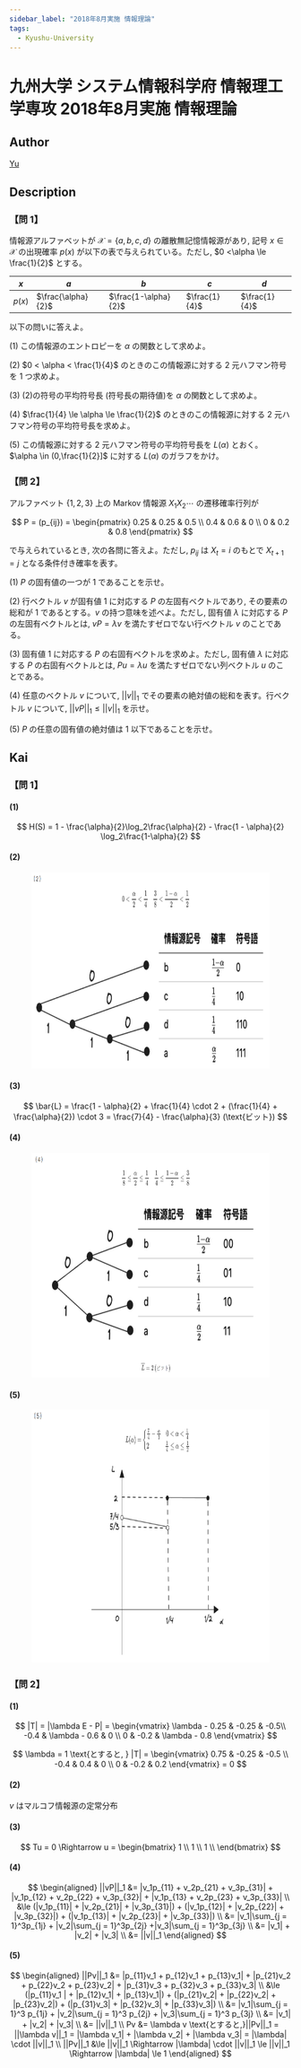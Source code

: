 ```yaml
---
sidebar_label: "2018年8月実施 情報理論"
tags:
  - Kyushu-University
---
```

# 九州大学 システム情報科学府 情報理工学専攻 2018年8月実施 情報理論

## **Author**
[Yu](https://blog.loveyou.moe/KU/%E4%B9%9D%E5%A4%A7%E6%83%85%E5%A0%B1%E7%90%86%E5%B7%A5%E5%AD%A6%E9%81%8E%E5%8E%BB%E5%95%8F%E3%81%AE%E8%A7%A3%E7%AD%94/)

## **Description**
### 【問 1】
情報源アルファベットが $\mathcal{X}=\{a,b,c,d\}$ の離散無記憶情報源があり, 記号 $x \in \mathcal{X}$ の出現確率 $p(x)$ が以下の表で与えられている。ただし, $0 <\alpha \le \frac{1}{2}$ とする。

| $x$ | $a$ | $b$ | $c$ | $d$ |
| - | - | - | - | - |
| $p(x)$ | $\frac{\alpha}{2}$ | $\frac{1-\alpha}{2}$ | $\frac{1}{4}$ | $\frac{1}{4}$ |

以下の問いに答えよ。

(1) この情報源のエントロピーを $\alpha$ の関数として求めよ。

(2) $0 < \alpha < \frac{1}{4}$ のときのこの情報源に対する $2$ 元ハフマン符号を $1$ つ求めよ。

(3) (2)の符号の平均符号長 (符号長の期待値)を $\alpha$ の関数として求めよ。

(4) $\frac{1}{4} \le \alpha \le \frac{1}{2}$ のときのこの情報源に対する $2$ 元ハフマン符号の平均符号長を求めよ。

(5) この情報源に対する $2$ 元ハフマン符号の平均符号長を $L(\alpha)$ とおく。 $\alpha \in (0,\frac{1}{2}]$ に対する $L(\alpha)$ のガラフをかけ。

### 【問 2】
アルファベット $\{1,2,3\}$ 上の $\text{Markov}$ 情報源 $X_1X_2\cdots$ の遷移確率行列が

$$
P = (p_{ij}) =
\begin{pmatrix}
0.25 & 0.25 & 0.5 \\
0.4 & 0.6 & 0 \\
0 & 0.2 & 0.8
\end{pmatrix}
$$

で与えられているとき, 次の各問に答えよ。ただし, $p_{ij}$ は $X_t = i$ のもとで $X_{t + 1} = j$ となる条件付き確率を表す。

(1) $P$ の固有値の一つが $1$ であることを示せ。

(2) 行ベクトル $v$ が固有値 $1$ に対応する $P$ の左固有ベクトルであり, その要素の総和が $1$ であるとする。$v$ の持つ意味を述べよ。ただし, 固有値 $\lambda$ に対応する $P$ の左固有ベクトルとは, $vP = \lambda v$ を満たすゼロでない行ベクトル $v$ のことである。

(3) 固有値 $1$ に対応する $P$ の右固有ベクトルを求めよ。ただし, 固有値 $\lambda$ に対応する $P$ の右固有ベクトルとは, $Pu = \lambda u$ を満たすゼロでない列ベクトル $u$ のことである。

(4) 任意のベクトル $v$ について, $||v||_1$ でその要素の絶対値の総和を表す。行ベクトル $v$ について, $||vP||_1 \le ||v||_1$ を示せ。

(5) $P$ の任意の固有値の絶対値は $1$ 以下であることを示せ。
## **Kai**
### 【問 1】
#### (1)

$$
H(S) = 1 - \frac{\alpha}{2}\log_2\frac{\alpha}{2} - \frac{1 - \alpha}{2} \log_2\frac{1-\alpha}{2}
$$

#### (2)

<figure style="text-align:center;">
  <img src="https://raw.githubusercontent.com/Myyura/the_kai_project_assets/main/kakomonn/kyushu_university/ISEE/ist_2019_information_theory_p2.png" width="600" height="350" alt=""/>
</figure>

#### (3)

$$
\bar{L} = \frac{1 - \alpha}{2} + \frac{1}{4} \cdot 2 + (\frac{1}{4} + \frac{\alpha}{2}) \cdot 3 = \frac{7}{4} - \frac{\alpha}{3} (\text{ビット})
$$

#### (4)

<figure style="text-align:center;">
  <img src="https://raw.githubusercontent.com/Myyura/the_kai_project_assets/main/kakomonn/kyushu_university/ISEE/ist_2019_information_theory_p3.png" width="600" height="400" alt=""/>
</figure>

#### (5)

<figure style="text-align:center;">
  <img src="https://raw.githubusercontent.com/Myyura/the_kai_project_assets/main/kakomonn/kyushu_university/ISEE/ist_2019_information_theory_p4.png" width="600" height="450" alt=""/>
</figure>

### 【問 2】
#### (1)

$$
|T| = |\lambda E - P| = 
\begin{vmatrix}
\lambda - 0.25 & -0.25 & -0.5\\
-0.4 & \lambda - 0.6 & 0 \\
0 & -0.2 & \lambda - 0.8
\end{vmatrix}
$$

$$
\lambda = 1 \text{とすると, } |T| = 
\begin{vmatrix}
0.75 & -0.25 & -0.5 \\
-0.4 & 0.4 & 0 \\
0 & -0.2 & 0.2
\end{vmatrix} = 0
$$

#### (2)
 $v$ はマルコフ情報源の定常分布

#### (3)

$$
Tu = 0 \Rightarrow u = 
\begin{bmatrix}
1 \\
1 \\
1 \\
\end{bmatrix}
$$

#### (4)

$$
\begin{aligned}
||vP||_1 &= |v_1p_{11} + v_2p_{21} + v_3p_{31}| + |v_1p_{12} + v_2p_{22} + v_3p_{32}| + |v_1p_{13} + v_2p_{23} + v_3p_{33}| \\
&\le (|v_1p_{11}| + |v_2p_{21}| + |v_3p_{31}|) + (|v_1p_{12}| + |v_2p_{22}| + |v_3p_{32}|) + (|v_1p_{13}| + |v_2p_{23}| + |v_3p_{33}|) \\
&= |v_1|\sum_{j = 1}^3p_{1j} + |v_2|\sum_{j = 1}^3p_{2j} +|v_3|\sum_{j = 1}^3p_{3j} \\
&= |v_1| + |v_2| + |v_3| \\
&= ||v||_1
\end{aligned}
$$

#### (5)

$$
\begin{aligned}
||Pv||_1 &= |p_{11}v_1 + p_{12}v_1 + p_{13}v_1| + |p_{21}v_2 + p_{22}v_2 + p_{23}v_2| + |p_{31}v_3 + p_{32}v_3 + p_{33}v_3| \\
&\le  (|p_{11}v_1 | + |p_{12}v_1| + |p_{13}v_1|) + (|p_{21}v_2| + |p_{22}v_2| + |p_{23}v_2|) + (|p_{31}v_3| + |p_{32}v_3| + |p_{33}v_3|) \\
&= |v_1|\sum_{j = 1}^3 p_{1j} + |v_2|\sum_{j = 1}^3 p_{2j} + |v_3|\sum_{j = 1}^3 p_{3j} \\
&= |v_1| + |v_2| + |v_3| \\
&= ||v||_1 \\
Pv &= \lambda v \text{とすると,}||Pv||_1 = ||\lambda v||_1 = |\lambda v_1| + |\lambda v_2| + |\lambda v_3| = |\lambda| \cdot ||v||_1 \\
||Pv||_1 &\le ||v||_1 \Rightarrow |\lambda| \cdot ||v||_1 \le ||v||_1 \Rightarrow |\lambda| \le 1
\end{aligned}
$$